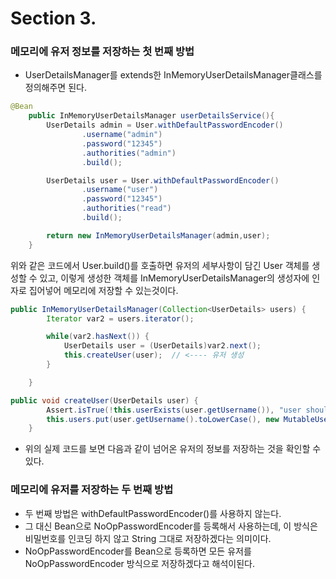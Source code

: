 # Section 3.

### 메모리에 유저 정보를 저장하는 첫 번째 방법 
- UserDetailsManager를 extends한 InMemoryUserDetailsManager클래스를 정의해주면 된다.
```java
@Bean
    public InMemoryUserDetailsManager userDetailsService(){
        UserDetails admin = User.withDefaultPasswordEncoder()
                .username("admin")
                .password("12345")
                .authorities("admin")
                .build();

        UserDetails user = User.withDefaultPasswordEncoder()
                .username("user")
                .password("12345")
                .authorities("read")
                .build();

        return new InMemoryUserDetailsManager(admin,user);
    }
```
위와 같은 코드에서 User.build()를 호출하면 유저의 세부사항이 담긴 User 객체를 생성할 수 있고, 이렇게 생성한 객체를
InMemoryUserDetailsManager의 생성자에 인자로 집어넣어 메모리에 저장할 수 있는것이다.

```java
public InMemoryUserDetailsManager(Collection<UserDetails> users) {
        Iterator var2 = users.iterator();

        while(var2.hasNext()) {
            UserDetails user = (UserDetails)var2.next();
            this.createUser(user);  // <---- 유저 생성
        }

    }
```

```java
public void createUser(UserDetails user) {
        Assert.isTrue(!this.userExists(user.getUsername()), "user should not exist");
        this.users.put(user.getUsername().toLowerCase(), new MutableUser(user)); <-- put 메소드를 통해 저장
    }
```

- 위의 실제 코드를 보면 다음과 같이 넘어온 유저의 정보를 저장하는 것을 확인할 수 있다.

### 메모리에 유저를 저장하는 두 번째 방법
- 두 번째 방법은 withDefaultPasswordEncoder()를 사용하지 않는다.
- 그 대신 Bean으로 NoOpPasswordEncoder를 등록해서 사용하는데, 이 방식은 비밀번호를 인코딩 하지 않고 String 그대로 저장하겠다는 의미이다.
- NoOpPasswordEncoder를 Bean으로 등록하면 모든 유저를 NoOpPasswordEncoder 방식으로 저장하겠다고 해석이된다.
